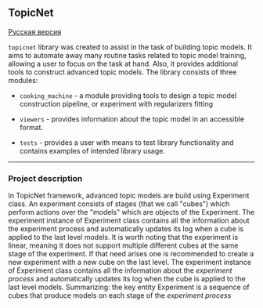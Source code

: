 ## TopicNet 
[Русская версия](README-rus.md)

```topicnet```  library was created to assist in the task of building topic models. It aims to automate away many routine tasks related to topic model training, allowing a user to focus on the task at hand. Also, it provides additional tools to construct advanced topic models.
The library consists of three modules:


* ```cooking_machine``` - a module providing tools to design a topic model construction pipeline, or experiment with regularizers fitting


* ```viewers``` - provides information about the topic model in an accessible format.


* ```tests``` - provides a user with means to test library functionality and contains examples of intended library usage.

---
###  Project description
In TopicNet framework, advanced topic models are build using Experiment class.
An experiment consists of stages (that we call "cubes") which perform actions over the "models" which are objects of the Experiment. The experiment instance of Experiment class contains all the information about the experiment process and automatically updates its log when a cube is applied to the last level models.
It is worth noting that the experiment is linear, meaning it does not support multiple different cubes at the same stage of the experiment. If that need arises one is recommended to create a new experiment with a new cube on the last level.
The experiment instance of Experiment class contains all the information about the *experiment process* and automatically updates its log when the cube is applied to the last level models.
Summarizing: the key entity Experiment is a sequence of cubes that produce models on each stage of the *experiment process*